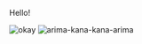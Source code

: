 

Hello!



![okay](https://user-images.githubusercontent.com/122628569/232847650-f1cf6b33-7736-4b5f-8278-25ad927c4b68.gif)
![arima-kana-kana-arima](https://user-images.githubusercontent.com/122628569/235485008-0d7f09c7-6b41-4820-95f4-8011f2f45ec2.gif)
